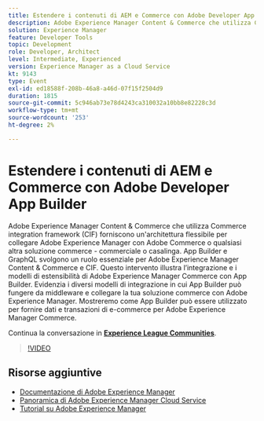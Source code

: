 ```yaml
---
title: Estendere i contenuti di AEM e Commerce con Adobe Developer App Builder
description: Adobe Experience Manager Content & Commerce che utilizza Commerce integration framework (CIF) forniscono un'architettura flessibile per collegare Adobe Experience Manager con Adobe Commerce o qualsiasi altra soluzione commerce - commerciale o casalinga. App Builder e GraphQL svolgono un ruolo essenziale per Adobe Experience Manager Content & Commerce e CIF. Questo intervento illustra l’integrazione e i modelli di estensibilità di Adobe Experience Manager Commerce con App Builder. Evidenzia i diversi modelli di integrazione in cui App Builder può fungere da middleware e collegare la tua soluzione commerce con Adobe Experience Manager. Mostreremo come App Builder può essere utilizzato per fornire dati e transazioni di e-commerce per Adobe Experience Manager Commerce.
solution: Experience Manager
feature: Developer Tools
topic: Development
role: Developer, Architect
level: Intermediate, Experienced
version: Experience Manager as a Cloud Service
kt: 9143
type: Event
exl-id: ed18588f-208b-46a8-a46d-07f15f2504d9
duration: 1815
source-git-commit: 5c946ab73e78d4243ca310032a10bb8e82228c3d
workflow-type: tm+mt
source-wordcount: '253'
ht-degree: 2%

---
```


# Estendere i contenuti di AEM e Commerce con Adobe Developer App Builder

Adobe Experience Manager Content &amp; Commerce che utilizza Commerce integration framework (CIF) forniscono un&#39;architettura flessibile per collegare Adobe Experience Manager con Adobe Commerce o qualsiasi altra soluzione commerce - commerciale o casalinga. App Builder e GraphQL svolgono un ruolo essenziale per Adobe Experience Manager Content &amp; Commerce e CIF. Questo intervento illustra l’integrazione e i modelli di estensibilità di Adobe Experience Manager Commerce con App Builder. Evidenzia i diversi modelli di integrazione in cui App Builder può fungere da middleware e collegare la tua soluzione commerce con Adobe Experience Manager. Mostreremo come App Builder può essere utilizzato per fornire dati e transazioni di e-commerce per Adobe Experience Manager Commerce.

Continua la conversazione in **[Experience League Communities](https://adobe.ly/3om4942)**.

>[!VIDEO](https://video.tv.adobe.com/v/337567/?quality=12&learn=on&hidetitle=true)

## Risorse aggiuntive

- [Documentazione di Adobe Experience Manager](https://experienceleague.adobe.com/docs/experience-manager-cloud-service.html)
- [Panoramica di Adobe Experience Manager Cloud Service](https://experienceleague.adobe.com/docs/experience-manager-cloud-service/overview/home.html)
- [Tutorial su Adobe Experience Manager](https://experienceleague.adobe.com/docs/experience-manager-tutorials.html)
